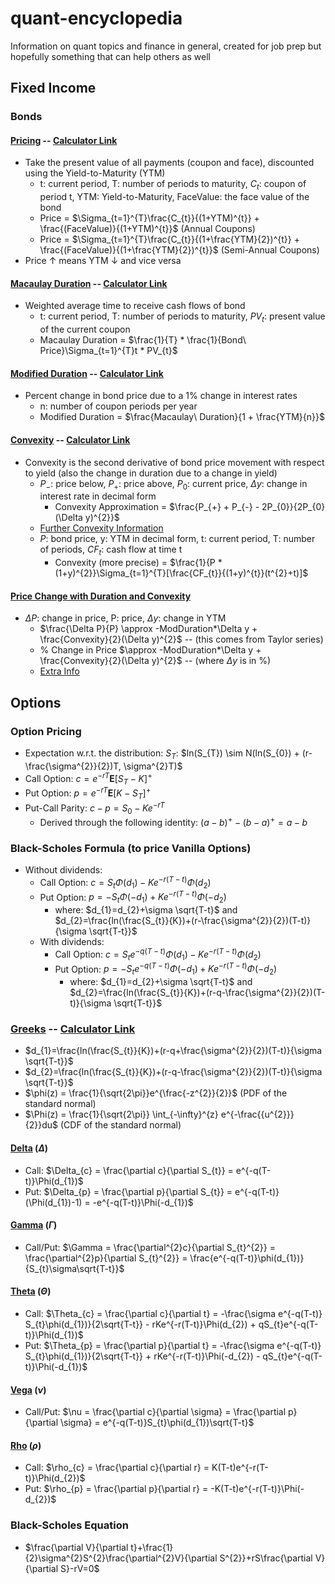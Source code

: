 # quant-encyclopedia
Information on quant topics and finance in general, created for job prep but hopefully something that can help others as well

## Fixed Income

### Bonds

#### [Pricing](https://corporatefinanceinstitute.com/resources/fixed-income/bond-pricing/) -- [Calculator Link](https://www.omnicalculator.com/finance/bond-price)

  - Take the present value of all payments (coupon and face), discounted using the Yield-to-Maturity (YTM) <br>
    - t: current period, T: number of periods to maturity, $C_{t}$: coupon of period t, YTM: Yield-to-Maturity, FaceValue: the face value of the bond <br>
    - Price = $\Sigma_{t=1}^{T}\frac{C_{t}}{(1+YTM)^{t}} + \frac{(FaceValue)}{(1+YTM)^{t}}$ (Annual Coupons) <br>
    - Price = $\Sigma_{t=1}^{T}\frac{C_{t}}{(1+\frac{YTM}{2})^{t}} + \frac{(FaceValue)}{(1+\frac{YTM}{2})^{t}}$ (Semi-Annual Coupons) <br>
  - Price $\uparrow$ means YTM $\downarrow$ and vice versa <br>

#### [Macaulay Duration](https://www.investopedia.com/terms/m/macaulayduration.asp) -- [Calculator Link](https://dqydj.com/bond-duration-calculator/)

  - Weighted average time to receive cash flows of bond <br>
    - t: current period, T: number of periods to maturity, $PV_{t}$: present value of the current coupon <br>
    - Macaulay Duration = $\frac{1}{T} * \frac{1}{Bond\ Price}\Sigma_{t=1}^{T}t * PV_{t}$ <br>

#### [Modified Duration](https://www.investopedia.com/terms/m/modifiedduration.asp) -- [Calculator Link](https://dqydj.com/bond-duration-calculator/)

  - Percent change in bond price due to a 1% change in interest rates <br>
    - n: number of coupon periods per year <br>
    - Modified Duration = $\frac{Macaulay\ Duration}{1 + \frac{YTM}{n}}$ <br>
   
#### [Convexity](https://www.investopedia.com/terms/c/convexity.asp#:~:text=Convexity%20demonstrates%20how%20the%20duration,said%20to%20have%20positive%20convexity.) -- [Calculator Link](https://www.omnicalculator.com/finance/bond-convexity)

  - Convexity is the second derivative of bond price movement with respect to yield (also the change in duration due to a change in yield) <br>
    - $P_{-}$: price below, $P_{+}$: price above, $P_{0}$: current price, $\Delta y$: change in interest rate in decimal form <br>
      - Convexity Approximation = $\frac{P_{+} + P_{-} - 2P_{0}}{2P_{0}(\Delta y)^{2}}$ <br>
    - [Further Convexity Information](https://www.wallstreetmojo.com/convexity-of-a-bond-formula-duration/) <br>
    - $P$: bond price, y: YTM in decimal form, t: current period, T: number of periods, $CF_{t}$: cash flow at time t <br>
      - Convexity (more precise) = $\frac{1}{P * (1+y)^{2}}\Sigma_{t=1}^{T}[\frac{CF_{t}}{(1+y)^{t}}(t^{2}+t)]$ <br>

#### [Price Change with Duration and Convexity](https://pages.stern.nyu.edu/~igiddy/articles/duration-convexity.htm)

  - $\Delta P$: change in price, P: price, $\Delta y$: change in YTM <br>
    - $\frac{\Delta P}{P} \approx -ModDuration*\Delta y + \frac{Convexity}{2}(\Delta y)^{2}$ -- (this comes from Taylor series) <br>
    - % Change in Price $\approx -ModDuration*\Delta y + \frac{Convexity}{2}(\Delta y)^{2}$ -- (where $\Delta y$ is in %) <br>
    - [Extra Info](https://www.wallstreetmojo.com/convexity-of-a-bond-formula-duration/) <br>

## Options

### Option Pricing

  - Expectation w.r.t. the distribution: $S_{T}$: $ln(S_{T}) \sim N(ln(S_{0}) + (r-\frac{\sigma^{2}}{2})T, \sigma^{2}T)$ <br>
  - Call Option: $c=e^{-rT}\mathbf{E}[S_{T}-K]^{+}$ <br>
  - Put Option: $p=e^{-rT}\mathbf{E}[K-S_{T}]^{+}$ <br>
  - Put-Call Parity: $c-p=S_{0}-Ke^{-rT}$ <br>
    - Derived through the following identity: $(a-b)^{+}-(b-a)^{+}=a-b$ <br>

### Black-Scholes Formula (to price Vanilla Options)

  - Without dividends: <br>
    - Call Option: $c=S_{t}\Phi(d_{1})-Ke^{-r(T-t)}\Phi(d_{2})$ <br>
    - Put Option: $p=-S_{t}\Phi(-d_{1})+Ke^{-r(T-t)}\Phi(-d_{2})$ <br>
      - where: $d_{1}=d_{2}+\sigma \sqrt{T-t}$ and $d_{2}=\frac{ln(\frac{S_{t}}{K})+(r-\frac{\sigma^{2}}{2})(T-t)}{\sigma \sqrt{T-t}}$ <br>
    - With dividends: <br>
      - Call Option: $c=S_{t}e^{-q(T-t)}\Phi(d_{1})-Ke^{-r(T-t)}\Phi(d_{2})$ <br>
      - Put Option: $p=-S_{t}e^{-q(T-t)}\Phi(-d_{1})+Ke^{-r(T-t)}\Phi(-d_{2})$ <br>
        - where: $d_{1}=d_{2}+\sigma \sqrt{T-t}$ and $d_{2}=\frac{ln(\frac{S_{t}}{K})+(r-q-\frac{\sigma^{2}}{2})(T-t)}{\sigma \sqrt{T-t}}$ <br>

### [Greeks](https://www.macroption.com/black-scholes-formula/#d1-d2) -- [Calculator Link](https://www.barchart.com/options/options-calculator)

  - $d_{1}=\frac{ln(\frac{S_{t}}{K})+(r-q+\frac{\sigma^{2}}{2})(T-t)}{\sigma \sqrt{T-t}}$ <br>
  - $d_{2}=\frac{ln(\frac{S_{t}}{K})+(r-q-\frac{\sigma^{2}}{2})(T-t)}{\sigma \sqrt{T-t}}$ <br>
  - $\phi(z) = \frac{1}{\sqrt{2\pi}}e^{\frac{-z^{2}}{2}}$ (PDF of the standard normal)<br>
  - $\Phi(z) = \frac{1}{\sqrt{2\pi}} \int_{-\infty}^{z} e^{-\frac{{u^{2}}}{2}}du$ (CDF of the standard normal)<br>

#### [Delta](https://www.merrilledge.com/investment-products/options/learn-understand-delta-options) ($\Delta$)

  - Call: $\Delta_{c} = \frac{\partial c}{\partial S_{t}} = e^{-q(T-t)}\Phi(d_{1})$ <br>
  - Put: $\Delta_{p} = \frac{\partial p}{\partial S_{t}} = e^{-q(T-t)}(\Phi(d_{1})-1) = -e^{-q(T-t)}\Phi(-d_{1})$ <br>

#### [Gamma](https://www.merrilledge.com/investment-products/options/learn-understand-gamma-options) ($\Gamma$)

  - Call/Put: $\Gamma = \frac{\partial^{2}c}{\partial S_{t}^{2}} = \frac{\partial^{2}p}{\partial S_{t}^{2}} = \frac{e^{-q(T-t)}\phi(d_{1})}{S_{t}\sigma\sqrt{T-t}}$ <br>

#### [Theta](https://www.merrilledge.com/investment-products/options/learn-understand-theta-options) ($\Theta$)

  - Call: $\Theta_{c} = \frac{\partial c}{\partial t} = -\frac{\sigma e^{-q(T-t)} S_{t}\phi(d_{1})}{2\sqrt{T-t}} - rKe^{-r(T-t)}\Phi(d_{2}) + qS_{t}e^{-q(T-t)}\Phi(d_{1})$ <br>
  - Put: $\Theta_{p} = \frac{\partial p}{\partial t} = -\frac{\sigma e^{-q(T-t)} S_{t}\phi(d_{1})}{2\sqrt{T-t}} + rKe^{-r(T-t)}\Phi(-d_{2}) - qS_{t}e^{-q(T-t)}\Phi(-d_{1})$ <br>

#### [Vega](https://www.merrilledge.com/investment-products/options/learn-understand-vega-options) ($\nu$)

  - Call/Put: $\nu = \frac{\partial c}{\partial \sigma} = \frac{\partial p}{\partial \sigma} = e^{-q(T-t)}S_{t}\phi(d_{1})\sqrt{T-t}$ <br>

#### [Rho](https://www.merrilledge.com/investment-products/options/learn-understand-rho-options) ($\rho$)

  - Call: $\rho_{c} = \frac{\partial c}{\partial r} = K(T-t)e^{-r(T-t)}\Phi(d_{2})$ <br>
  - Put: $\rho_{p} = \frac{\partial p}{\partial r} = -K(T-t)e^{-r(T-t)}\Phi(-d_{2})$ <br>

### Black-Scholes Equation

  - $\frac{\partial V}{\partial t}+\frac{1}{2}\sigma^{2}S^{2}\frac{\partial^{2}V}{\partial S^{2}}+rS\frac{\partial V}{\partial S}-rV=0$

